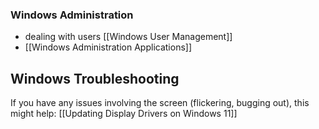 ### Windows Administration
- dealing with users [[Windows User Management]]
- [[Windows Administration Applications]]

## Windows Troubleshooting
If you have any issues involving the screen (flickering, bugging out), this might help:
[[Updating Display Drivers on Windows 11]]